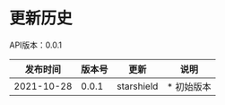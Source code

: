 # 更新历史 #
API版本：0.0.1

| 发布时间   | 版本号 | 更新          | 说明           |
| ---------- | ------ | ------------- | -------------- |
| 2021-10-28 | 0.0.1  | starshield | * 初始版本 |
